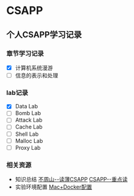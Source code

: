 # CSAPP 
## 个人CSAPP学习记录
### 章节学习记录
- [x] 计算机系统漫游 
- [ ] 信息的表示和处理
### lab记录
- [x] Data Lab
- [ ] Bomb Lab
- [ ] Attack Lab
- [ ] Cache Lab
- [ ] Shell Lab
- [ ] Malloc Lab
- [ ] Proxy Lab
### 相关资源
- 知识总结
[不周山--读薄CSAPP](https://wdxtub.com/work/)
[CSAPP--重点读](https://fengmuzi2003.gitbook.io/csapp3e)
- 实验环境配置
[Mac+Docker配置](https://github.com/bmadone/csapp-labs)
